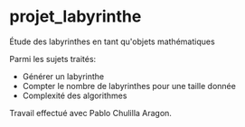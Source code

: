 # projet_labyrinthe
Étude des labyrinthes en tant qu'objets mathématiques

Parmi les sujets traités:
- Générer un labyrinthe
- Compter le nombre de labyrinthes pour une taille donnée
- Complexité des algorithmes

Travail effectué avec Pablo Chulilla Aragon.
